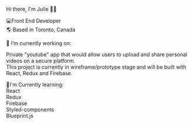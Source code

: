 Hi there, I'm Julie  👋🏻

💻Front End Developer</br>
🌎 Based in Toronto, Canada

 🔭 I’m currently working on:</br>

Private "youtube" app that would allow users to upload and share personal videos on a secure platform.</br>
This project is currently in wireframe/prototype stage and will be built with React, Redux and Firebase.</br>

🌱I'm Currently learning:</br>
React</br>
Redux</br>
Firebase</br>
Styled-components</br>
Blueprint.js</br>

